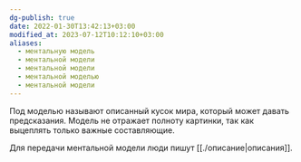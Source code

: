 ```yaml
---
dg-publish: true
date: 2022-01-30T13:42:13+03:00
modified_at: 2023-07-12T10:12:10+03:00
aliases:
  - ментальную модель
  - ментальной модели
  - ментальной модели
  - ментальной моделью
  - ментальной модели
---
```


Под моделью называют описанный кусок мира, который может давать предсказания. Модель не отражает полноту картинки, так как выцеплять только важные составляющие.

Для передачи ментальной модели люди пишут [[./описание|описания]].
